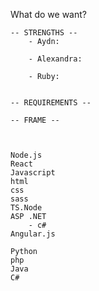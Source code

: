 What do we want?

	-- STRENGTHS --
		- Aydn:

		- Alexandra:

		- Ruby:


	-- REQUIREMENTS --

	-- FRAME --



	Node.js
	React
	Javascript
	html
	css
	sass
	TS.Node
	ASP .NET
		- c#
	Angular.js

	Python
	php
	Java
	C#
